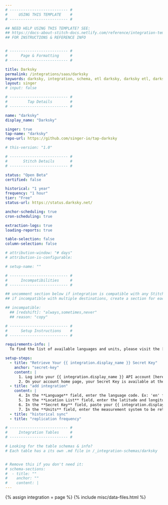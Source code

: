 ```yaml
---
# -------------------------- #
#     USING THIS TEMPLATE    #
# -------------------------- #

## NEED HELP USING THIS TEMPLATE? SEE:
## https://docs-about-stitch-docs.netlify.com/reference/integration-templates/saas/
## FOR INSTRUCTIONS & REFERENCE INFO


# -------------------------- #
#      Page & Formatting     #
# -------------------------- #

title: Darksky
permalink: /integrations/saas/darksky
keywords: darksky, integration, schema, etl darksky, darksky etl, darksky schema
layout: singer
# input: false

# -------------------------- #
#         Tap Details        #
# -------------------------- #

name: "darksky"
display_name: "Darksky"

singer: true 
tap-name: "darksky"
repo-url: https://github.com/singer-io/tap-darksky

# this-version: "1.0"

# -------------------------- #
#       Stitch Details       #
# -------------------------- #

status: "Open Beta"
certified: false

historical: "1 year"
frequency: "1 hour"
tier: "Free"
status-url: https://status.darksky.net/

anchor-scheduling: true
cron-scheduling: true

extraction-logs: true
loading-reports: true

table-selection: false
column-selection: false

# attribution-window: "# days"
# attribution-is-configurable: 

# setup-name: ""

# -------------------------- #
#      Incompatibilities     #
# -------------------------- #

## uncomment section below if integration is compatible with any Stitch destinations
## if incompatible with multiple destinations, create a section for each destination

## incompatible:
  ## [redshift]: "always,sometimes,never"
  ## reason: "copy" 

# -------------------------- #
#      Setup Instructions    #
# -------------------------- #

requirements-info: |
  To find the list of available languages and units, please visit the [Dark Sky Forecast Request docs](https://darksky.net/dev/docs#forecast-request)

setup-steps:
  - title: "Retrieve Your {{ integration.display_name }} Secret Key"
    anchor: "secret-key"
    content: |
      1. Log into your {{ integration.display_name }} API account [here](https://darksky.net/dev/).
      2. On your account home page, your Secret Key is available at the top of the page. You will use this Secret Key to add your integration.
  - title: "add integration"
    content: |
      4. In the **Language** field, enter the language code. Ex: 'en' for English, 'es' for Spanish, and 'fr' for French. For a full list of available language codes, check the `Request Parameters` section of the [Dark Sky API documentation](https://darksky.net/dev/docs#forecast-request)
      5. In the **Location List** field, enter the latitude and longitude of the the locations to be returned for weather forecast information. The locations must be semi-colon deliniated. Ex: `<latitude>,<longitude>` is an accepted value for a single location, and `<latitude>,<longitude>;<latitude>,<longitude>; ... etc` is accepted for multiple locations.
      6. In the **Secret Key** field, paste your {{ integration.display_name }} secret key that you retrieved in [Step 1](#secret-key). 
      7. In the **Units** field, enter the measurement system to be returned for weather forecast information. Ex: 'us' for Imperial Units, and 'si' for International System of Units. For a full list of available measurement systems, check the `Request Parameters` section of the [Dark Sky API documentation](https://darksky.net/dev/docs#forecast-request)
  - title: "historical sync"
  - title: "replication frequency"

# -------------------------- #
#     Integration Tables     #
# -------------------------- #

# Looking for the table schemas & info?
# Each table has a its own .md file in /_integration-schemas/darksky


# Remove this if you don't need it:
# schema-sections:
#  - title: ""
#    anchor: ""
#    content: |
---
```

{% assign integration = page %}
{% include misc/data-files.html %}